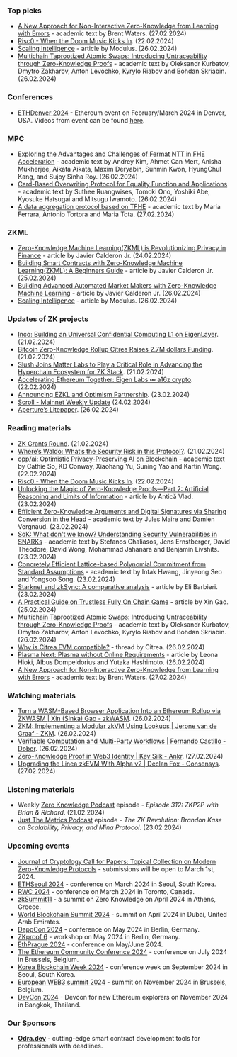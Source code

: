 ### Top picks
* [A New Approach for Non-Interactive Zero-Knowledge from Learning with Errors](https://eprint.iacr.org/2024/340.pdf) - academic text by Brent Waters. (27.02.2024)
* [Risc0 - When the Doom Music Kicks In](https://www.risczero.com/news/when-the-doom-music-kicks-in). (22.02.2024)
* [Scaling Intelligence](https://medium.com/@ModulusLabs/chapter-13-scaling-intelligence-637d4a374153) - article by Modulus. (26.02.2024)
* [Multichain Taprootized Atomic Swaps: Introducing Untraceability through Zero-Knowledge Proofs](https://arxiv.org/pdf/2402.16735.pdf) - academic text by Oleksandr Kurbatov, Dmytro Zakharov, Anton Levochko, Kyrylo Riabov and Bohdan Skriabin. (26.02.2024)

### Conferences
* [ETHDenver 2024](http://ethdenver.com/) - Ethereum event on February/March 2024 in Denver, USA. Videos from event can be found [here](https://www.youtube.com/@ETHDenver/videos).

### MPC
* [Exploring the Advantages and Challenges of Fermat NTT in FHE Acceleration](https://eprint.iacr.org/2024/314.pdf) - academic text by Andrey Kim, Ahmet Can Mert, Anisha Mukherjee, Aikata Aikata, Maxim Deryabin, Sunmin Kwon, HyungChul Kang, and Sujoy Sinha Roy. (26.02.2024)
* [Card-Based Overwriting Protocol for Equality Function and Applications](https://arxiv.org/pdf/2402.16290.pdf) - academic text by Suthee Ruangwises, Tomoki Ono, Yoshiki Abe, Kyosuke Hatsugai and Mitsugu Iwamoto. (26.02.2024)
* [A data aggregation protocol based on TFHE](https://eprint.iacr.org/2024/346.pdf) - academic text by Maria Ferrara, Antonio Tortora and Maria Tota. (27.02.2024)

### ZKML
* [Zero-Knowledge Machine Learning(ZKML) is Revolutionizing Privacy in Finance](https://xthemadgenius.medium.com/zero-knowledge-machine-learning-zkml-is-revolutionizing-privacy-in-finance-b443c1175f76) - article by Javier Calderon Jr. (24.02.2024)
* [Building Smart Contracts with Zero-Knowledge Machine Learning(ZKML): A Beginners Guide](https://xthemadgenius.medium.com/building-smart-contracts-with-zero-knowledge-machine-learning-zkml-a-beginners-guide-acc429b3df79) - article by Javier Calderon Jr. (25.02.2024)
* [Building Advanced Automated Market Makers with Zero-Knowledge Machine Learning](https://xthemadgenius.medium.com/building-advanced-automated-market-makers-with-zero-knowledge-machine-learning-777c4c203dc8) - article by Javier Calderon Jr. (26.02.2024)
* [Scaling Intelligence](https://medium.com/@ModulusLabs/chapter-13-scaling-intelligence-637d4a374153) - article by Modulus. (26.02.2024)

### Updates of ZK projects
* [Inco: Building an Universal Confidential Computing L1 on EigenLayer](https://www.blog.eigenlayer.xyz/inco-building-an-universal-confidential-computing-l1-on-eigenlayer/). (21.02.2024)
* [Bitcoin Zero-Knowledge Rollup Citrea Raises 2.7M dollars Funding](https://www.blog.citrea.xyz/announcing-our-seed-round/). (21.02.2024)
* [Slush Joins Matter Labs to Play a Critical Role in Advancing the Hyperchain Ecosystem for ZK Stack](https://zksync.mirror.xyz/d1Kv_GdghzVVwvzzF3jVToThqD74wQiCo0p_H6DaHrY). (21.02.2024)
* [Accelerating Ethereum Together: Eigen Labs ∞ a16z crypto](https://www.blog.eigenlayer.xyz/accelerating-ethereum-together-a16z-crypto-x-eigen-labs/). (22.02.2024)
* [Announcing EZKL and Optimism Partnership](https://blog.ezkl.xyz/post/retropgf/). (23.02.2024)
* [Scroll - Mainnet Weekly Update](https://twitter.com/Scroll_ZKP/status/1761179383459713030) (24.02.2024)
* [Aperture’s Litepaper](https://medium.com/@aperturefinance/apertures-litepaper-5c988ead5b78). (26.02.2024)

### Reading materials 
* [ZK Grants Round](https://blog.ethereum.org/2024/02/21/zk-grants-round). (21.02.2024)
* [Where’s Waldo: What’s the Security Risk in this Protocol?](https://tomerrubi.medium.com/wheres-waldo-what-s-the-security-risk-in-this-protocol-bfb4c8e049fc). (21.02.2024)
* [opp/ai: Optimistic Privacy-Preserving AI on Blockchain](https://arxiv.org/pdf/2402.15006.pdf) - academic text by Cathie So, KD Conway, Xiaohang Yu, Suning Yao and Kartin Wong. (22.02.2024)
* [Risc0 - When the Doom Music Kicks In](https://www.risczero.com/news/when-the-doom-music-kicks-in). (22.02.2024)
* [Unlocking the Magic of Zero-Knowledge Proofs—Part 2: Artificial Reasoning and Limits of Information](https://hackernoon.com/unlocking-the-magic-of-zero-knowledge-proofspart-2-artificial-reasoning-and-limits-of-information) - article by Antică Vlad. (23.02.2024)
* [Efficient Zero-Knowledge Arguments and Digital Signatures via Sharing Conversion in the Head](https://eprint.iacr.org/2024/286.pdf) - academic text by Jules Maire and Damien Vergnaud. (23.02.2024)
* [SoK: What don't we know? Understanding Security Vulnerabilities in SNARKs](https://arxiv.org/pdf/2402.15293.pdf) - academic text by Stefanos Chaliasos, Jens Ernstberger, David Theodore, David Wong, Mohammad Jahanara and Benjamin Livshits. (23.02.2024)
* [Concretely Efficient Lattice-based Polynomial Commitment from Standard Assumptions](https://eprint.iacr.org/2024/306.pdf) - academic text by Intak Hwang, Jinyeong Seo and Yongsoo Song. (23.02.2024)
* [Starknet and zkSync: A comparative analysis](https://medium.com/nethermind-eth/starknet-and-zksync-a-comparative-analysis-d4648786256b) - article by Eli Barbieri. (23.02.2024)
* [A Practical Guide on Trustless Fully On Chain Game](https://hackmd.io/@sinka/BkwW3NIq6) - article by Xin Gao. (25.02.2024)
* [Multichain Taprootized Atomic Swaps: Introducing Untraceability through Zero-Knowledge Proofs](https://arxiv.org/pdf/2402.16735.pdf) - academic text by Oleksandr Kurbatov, Dmytro Zakharov, Anton Levochko, Kyrylo Riabov and Bohdan Skriabin. (26.02.2024)
* [Why is Citrea EVM compatible?](https://twitter.com/citrea_xyz/status/1762205920569016620) - thread by Citrea. (26.02.2024)
* [Plasma Next: Plasma without Online Requirements](https://ethresear.ch/t/plasma-next-plasma-without-online-requirements/18786) - article by Leona Hioki, Albus Dompeldorius and Yutaka Hashimoto. (26.02.2024)
* [A New Approach for Non-Interactive Zero-Knowledge from Learning with Errors](https://eprint.iacr.org/2024/340.pdf) - academic text by Brent Waters. (27.02.2024)

### Watching materials
* [Turn a WASM-Based Browser Application Into an Ethereum Rollup via ZKWASM | Xin (Sinka) Gao - zkWASM](https://www.youtube.com/watch?v=J4dIV-k_AxU). (26.02.2024)
* [ZKM: Implementing a Modular zkVM Using Lookups | Jerone van de Graaf - ZKM](https://www.youtube.com/watch?v=wru-kVPLkEs). (26.02.2024)
* [Verifiable Computation and Multi-Party Workflows | Fernando Castillo - Dober](https://www.youtube.com/watch?v=g7IERGI2b_8). (26.02.2024)
* [Zero-Knowledge Proof in Web3 Identity | Kev Silk - Ankr](https://www.youtube.com/watch?v=Ee6RLuq-myE). (27.02.2024)
* [Upgrading the Linea zkEVM With Alpha v2 | Declan Fox - Consensys](https://www.youtube.com/watch?v=bhPWgyN-iq0). (27.02.2024)

### Listening materials
* Weekly [Zero Knowledge Podcast](https://zeroknowledge.fm/312-2/) episode - *Episode 312: ZKP2P with Brian & Richard*. (21.02.2024) 
* [Just The Metrics Podcast](https://www.youtube.com/watch?v=DU5eqr3-6Ww) episode - *The ZK Revolution: Brandon Kase on Scalability, Privacy, and Mina Protocol*. (23.02.2024)

### Upcoming events
* [Journal of Cryptology Call for Papers: Topical Collection on Modern Zero-Knowledge Protocols](https://iacr.org/jofc/TopicalCollection-mzkp.html) -  submissions will be open to March 1st, 2024. 
* [ETHSeoul 2024](https://www.ethseoul.org/) - conference on March 2024 in Seoul, South Korea. 
* [RWC 2024](https://rwc.iacr.org/2024/) - conference on March 2024 in Toronto, Canada. 
* [zkSummit11](https://www.zksummit.com/) - a summit on Zero Knowledge on April 2024 in Athens, Greece. 
* [World Blockchain Summit 2024](https://www.worldblockchainsummit.com/dxb-apr-24) - summit on April 2024 in Dubai, United Arab Emirates.
* [DappCon 2024](https://www.dappcon.io/) - conference on May 2024 in Berlin, Germany. 
* [ZKproof 6](https://zkproof.org/events/zkproof-6-berlin/) - workshop on May 2024 in Berlin, Germany. 
* [EthPrague 2024](https://ethprague.com/) - conference on May/June 2024.
* [The Ethereum Community Conference 2024](https://ethcc.io/) - conference on July 2024 in Brussels, Belgium. 
* [Korea Blockchain Week 2024](https://koreablockchainweek.com/) - conference week on September 2024 in Seoul, South Korea.
* [European WEB3 summit 2024](https://www.web3eurosummit.eu/) - summit on November 2024 in Brussels, Belgium.
* [DevCon 2024](https://devcon.org/) - Devcon for new Ethereum explorers on November 2024 in Bangkok, Thailand.

### Our Sponsors
* **[Odra.dev](https://odra.dev)** - cutting-edge smart contract development tools for professionals with deadlines.
